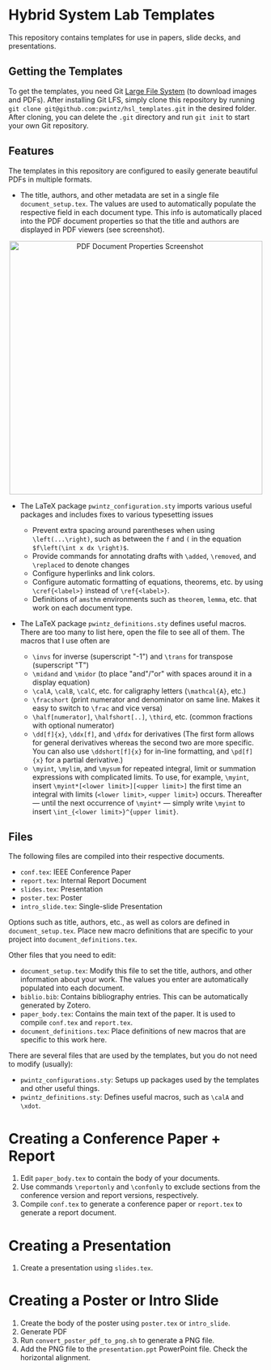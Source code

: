 # Hybrid System Lab Templates
This repository contains templates for use in papers, slide decks, and presentations.

## Getting the Templates

To get the templates, you need Git [Large File System](https://git-lfs.github.com/) (to download images and PDFs). After installing Git LFS, simply clone this repository by running `git clone git@github.com:pwintz/hsl_templates.git` in the desired folder. After cloning, you can delete the `.git` directory and run `git init` to start your own Git repository. 

## Features
The templates in this repository are configured to easily generate beautiful PDFs in multiple formats. 

* The title, authors, and other metadata are set in a single file `document_setup.tex`. The values are used to automatically populate the respective field in each document type. This info is automatically placed into the PDF document properties so that the title and authors are displayed in PDF viewers (see screenshot).
<div style="text-align: center;">
<img src="readme_images/pdf_document_properties.png" alt="PDF Document Properties Screenshot" width="500" />
</div>

* The LaTeX package `pwintz_configuration.sty` imports various useful packages and includes fixes to various typesetting issues

   * Prevent extra spacing around parentheses when using `\left(...\right)`, such as between the `f` and `(` in the equation `$f\left(\int x dx \right)$`.
   * Provide commands for annotating drafts with `\added`, `\removed`, and `\replaced` to denote changes
   * Configure hyperlinks and link colors. 
   * Configure automatic formatting of equations, theorems, etc. by using `\cref{<label>}` instead of `\ref{<label>}`.
   * Definitions of `amsthm` environments such as `theorem`, `lemma`, etc. that work on each document type.

* The LaTeX package `pwintz_definitions.sty` defines useful macros. There are too many to list here, open the file to see all of them. The macros that I use often are 

  * `\invs` for inverse (superscript "-1") and `\trans` for transpose (superscript "T") 
  * `\midand` and `\midor` (to place "and"/"or" with spaces around it in a display equation)
  * `\calA`, `\calB`, `\calC`, etc. for caligraphy letters (`\mathcal{A}`, etc.)
  * `\fracshort` (print numerator and denominator on same line. Makes it easy to switch to `\frac` and vice versa)
  * `\half[numerator]`, `\halfshort[..]`, `\third`, etc. (common fractions with optional numerator)
  * `\dd[f]{x}`, `\ddx[f]`, and `\dfdx` for derivatives (The first form allows for general derivatives whereas the second two are more specific. You can also use `\ddshort[f]{x}` for in-line formatting, and `\pd[f]{x}` for a partial derivative.)
  * `\myint`, `\mylim`, and `\mysum` for repeated integral, limit or summation expressions with complicated limits. To use, for example, `\myint`, insert `\myint*[<lower limit>][<upper limit>]` the first time an integral with limits (`<lower limit>`, `<upper limit>`) occurs. Thereafter — until the next occurrence of `\myint*` — simply write `\myint` to insert `\int_{<lower limit>}^{upper limit}`.

## Files

The following files are compiled into their respective documents.
* `conf.tex`: IEEE Conference Paper
* `report.tex`: Internal Report Document
* `slides.tex`: Presentation
* `poster.tex`: Poster
* `intro_slide.tex`: Single-slide Presentation

Options such as title, authors, etc., as well as colors are defined in `document_setup.tex`.
Place new macro definitions that are specific to your project into `document_definitions.tex`.

Other files that you need to edit:
* `document_setup.tex`: Modify this file to set the title, authors, and other information about your work. The values you enter are automatically populated into each document.
* `biblio.bib`: Contains bibliography entries. This can be automatically generated by Zotero.
* `paper_body.tex`: Contains the main text of the paper. It is used to compile `conf.tex` and `report.tex`.
* `document_definitions.tex`: Place definitions of new macros that are specific to this work here.

There are several files that are used by the templates, but you do not need to modify (usually):
* `pwintz_configurations.sty`: Setups up packages used by the templates and other useful things.
* `pwintz_definitions.sty`: Defines useful macros, such as `\calA` and `\xdot`. 

# Creating a Conference Paper + Report

1. Edit `paper_body.tex` to contain the body of your documents. 
2. Use commands `\reportonly` and `\confonly` to exclude sections from the conference version and report versions, respectively.
3. Compile `conf.tex` to generate a conference paper or `report.tex` to generate a report document. 

# Creating a Presentation

1. Create a presentation using `slides.tex`.

# Creating a Poster or Intro Slide

1. Create the body of the poster using `poster.tex` or `intro_slide`.
2. Generate PDF
3. Run `convert_poster_pdf_to_png.sh` to generate a PNG file.
4. Add the PNG file to the `presentation.ppt` PowerPoint file. Check the horizontal alignment.


